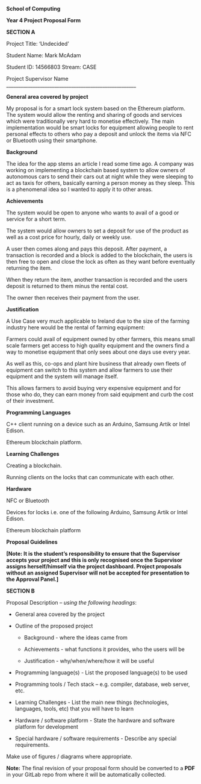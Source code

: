 **School of Computing**

**Year 4 Project Proposal Form**

**SECTION A**

Project Title: ‘Undecided’

Student Name: Mark McAdam

Student ID: 14566803 Stream: CASE

Project Supervisor Name
\_\_\_\_\_\_\_\_\_\_\_\_\_\_\_\_\_\_\_\_\_\_\_\_\_\_\_\_\_\_\_\_\_\_\_\_\_\_\_\_\_\_\_\_\_\_\_\_\_\_\_\_\_\_

**General area covered by project**

My proposal is for a smart lock system based on the Ethereum platform. The
system would allow the renting and sharing of goods and services which were
traditionally very hard to monetise effectively. The main implementation would
be smart locks for equipment allowing people to rent personal effects to others
who pay a deposit and unlock the items via NFC or Bluetooth using their
smartphone.

**Background**

The idea for the app stems an article I read some time ago. A company was
working on implementing a blockchain based system to allow owners of autonomous
cars to send their cars out at night while they were sleeping to act as taxis
for others, basically earning a person money as they sleep. This is a phenomenal
idea so I wanted to apply it to other areas.

**Achievements**

The system would be open to anyone who wants to avail of a good or service for a
short term.

The system would allow owners to set a deposit for use of the product as well as
a cost price for hourly, daily or weekly use.

A user then comes along and pays this deposit. After payment, a transaction is
recorded and a block is added to the blockchain, the users is then free to open
and close the lock as often as they want before eventually returning the item.

When they return the item, another transaction is recorded and the users deposit
is returned to them minus the rental cost.

The owner then receives their payment from the user.

**Justification**

A Use Case very much applicable to Ireland due to the size of the farming
industry here would be the rental of farming equipment:

Farmers could avail of equipment owned by other farmers, this means small scale
farmers get access to high quality equipment and the owners find a way to
monetise equipment that only sees about one days use every year.

As well as this, co-ops and plant hire business that already own fleets of
equipment can switch to this system and allow farmers to use their equipment and
the system will manage itself.

This allows farmers to avoid buying very expensive equipment and for those who
do, they can earn money from said equipment and curb the cost of their
investment.

**Programming Languages**

C++ client running on a device such as an Arduino, Samsung Artik or Intel
Edison.

Ethereum blockchain platform.

**Learning Challenges**

Creating a blockchain.

Running clients on the locks that can communicate with each other.

**Hardware**

NFC or Bluetooth

Devices for locks i.e. one of the following Arduino, Samsung Artik or Intel
Edison.

Ethereum blockchain platform

**Proposal Guidelines**

**[Note: It is the student’s responsibility to ensure that the Supervisor
accepts your project and this is only recognised once the Supervisor assigns
herself/himself via the project dashboard. Project proposals without an assigned
Supervisor will not be accepted for presentation to the Approval Panel.]**

**SECTION B**

Proposal Description – *using the following headings*:

-   General area covered by the project

-   Outline of the proposed project

    -   Background - where the ideas came from

    -   Achievements - what functions it provides, who the users will be

    -   Justification - why/when/where/how it will be useful

-   Programming language(s) - List the proposed language(s) to be used

-   Programming tools / Tech stack – e.g. compiler, database, web server, etc.

-   Learning Challenges - List the main new things (technologies, languages,
    tools, etc) that you will have to learn

-   Hardware / software platform - State the hardware and software platform for
    development

-   Special hardware / software requirements - Describe any special
    requirements.

Make use of figures / diagrams where appropriate.

**Note:** The final revision of your proposal form should be converted to a
**PDF** in your GitLab repo from where it will be automatically collected.
